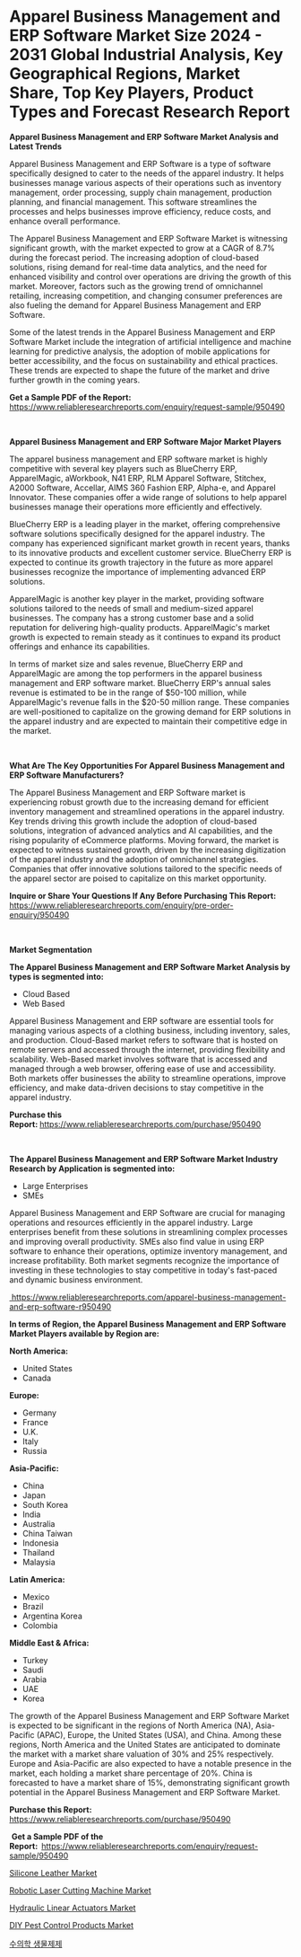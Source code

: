 <p><h1>Apparel Business Management and ERP Software Market Size 2024 - 2031 Global Industrial Analysis, Key Geographical Regions, Market Share, Top Key Players, Product Types and Forecast Research Report</h1></p><p><strong>Apparel Business Management and ERP Software Market Analysis and Latest Trends</strong></p>
<p><p>Apparel Business Management and ERP Software is a type of software specifically designed to cater to the needs of the apparel industry. It helps businesses manage various aspects of their operations such as inventory management, order processing, supply chain management, production planning, and financial management. This software streamlines the processes and helps businesses improve efficiency, reduce costs, and enhance overall performance.</p><p>The Apparel Business Management and ERP Software Market is witnessing significant growth, with the market expected to grow at a CAGR of 8.7% during the forecast period. The increasing adoption of cloud-based solutions, rising demand for real-time data analytics, and the need for enhanced visibility and control over operations are driving the growth of this market. Moreover, factors such as the growing trend of omnichannel retailing, increasing competition, and changing consumer preferences are also fueling the demand for Apparel Business Management and ERP Software.</p><p>Some of the latest trends in the Apparel Business Management and ERP Software Market include the integration of artificial intelligence and machine learning for predictive analysis, the adoption of mobile applications for better accessibility, and the focus on sustainability and ethical practices. These trends are expected to shape the future of the market and drive further growth in the coming years.</p></p>
<p><strong>Get a Sample PDF of the Report:&nbsp;</strong> <a href="https://www.reliableresearchreports.com/enquiry/request-sample/950490">https://www.reliableresearchreports.com/enquiry/request-sample/950490</a></p>
<p>&nbsp;</p>
<p><strong>Apparel Business Management and ERP Software Major Market Players</strong></p>
<p><p>The apparel business management and ERP software market is highly competitive with several key players such as BlueCherry ERP, ApparelMagic, aWorkbook, N41 ERP, RLM Apparel Software, Stitchex, A2000 Software, Accellar, AIMS 360 Fashion ERP, Alpha-e, and Apparel Innovator. These companies offer a wide range of solutions to help apparel businesses manage their operations more efficiently and effectively.</p><p>BlueCherry ERP is a leading player in the market, offering comprehensive software solutions specifically designed for the apparel industry. The company has experienced significant market growth in recent years, thanks to its innovative products and excellent customer service. BlueCherry ERP is expected to continue its growth trajectory in the future as more apparel businesses recognize the importance of implementing advanced ERP solutions.</p><p>ApparelMagic is another key player in the market, providing software solutions tailored to the needs of small and medium-sized apparel businesses. The company has a strong customer base and a solid reputation for delivering high-quality products. ApparelMagic's market growth is expected to remain steady as it continues to expand its product offerings and enhance its capabilities.</p><p>In terms of market size and sales revenue, BlueCherry ERP and ApparelMagic are among the top performers in the apparel business management and ERP software market. BlueCherry ERP's annual sales revenue is estimated to be in the range of $50-100 million, while ApparelMagic's revenue falls in the $20-50 million range. These companies are well-positioned to capitalize on the growing demand for ERP solutions in the apparel industry and are expected to maintain their competitive edge in the market.</p></p>
<p>&nbsp;</p>
<p><strong>What Are The Key Opportunities For Apparel Business Management and ERP Software Manufacturers?</strong></p>
<p><p>The Apparel Business Management and ERP Software market is experiencing robust growth due to the increasing demand for efficient inventory management and streamlined operations in the apparel industry. Key trends driving this growth include the adoption of cloud-based solutions, integration of advanced analytics and AI capabilities, and the rising popularity of eCommerce platforms. Moving forward, the market is expected to witness sustained growth, driven by the increasing digitization of the apparel industry and the adoption of omnichannel strategies. Companies that offer innovative solutions tailored to the specific needs of the apparel sector are poised to capitalize on this market opportunity.</p></p>
<p><strong>Inquire or Share Your Questions If Any Before Purchasing This Report:</strong> <a href="https://www.reliableresearchreports.com/enquiry/pre-order-enquiry/950490">https://www.reliableresearchreports.com/enquiry/pre-order-enquiry/950490</a></p>
<p>&nbsp;</p>
<p><strong>Market Segmentation</strong></p>
<p><strong>The Apparel Business Management and ERP Software Market Analysis by types is segmented into:</strong></p>
<p><ul><li>Cloud Based</li><li>Web Based</li></ul></p>
<p><p>Apparel Business Management and ERP software are essential tools for managing various aspects of a clothing business, including inventory, sales, and production. Cloud-Based market refers to software that is hosted on remote servers and accessed through the internet, providing flexibility and scalability. Web-Based market involves software that is accessed and managed through a web browser, offering ease of use and accessibility. Both markets offer businesses the ability to streamline operations, improve efficiency, and make data-driven decisions to stay competitive in the apparel industry.</p></p>
<p><strong>Purchase this Report:&nbsp;</strong><a href="https://www.reliableresearchreports.com/purchase/950490">https://www.reliableresearchreports.com/purchase/950490</a></p>
<p>&nbsp;</p>
<p><strong>The Apparel Business Management and ERP Software Market Industry Research by Application is segmented into:</strong></p>
<p><ul><li>Large Enterprises</li><li>SMEs</li></ul></p>
<p><p>Apparel Business Management and ERP Software are crucial for managing operations and resources efficiently in the apparel industry. Large enterprises benefit from these solutions in streamlining complex processes and improving overall productivity. SMEs also find value in using ERP software to enhance their operations, optimize inventory management, and increase profitability. Both market segments recognize the importance of investing in these technologies to stay competitive in today's fast-paced and dynamic business environment.</p></p>
<p><a href="https://www.reliableresearchreports.com/apparel-business-management-and-erp-software-r950490">&nbsp;https://www.reliableresearchreports.com/apparel-business-management-and-erp-software-r950490</a></p>
<p><strong>In terms of Region, the Apparel Business Management and ERP Software Market Players available by Region are:</strong></p>
<p>
    <p> <strong> North America: </strong>
        <ul>
            <li>United States</li>
            <li>Canada</li>
        </ul>
        </p> 
    <p> <strong> Europe: </strong>
        <ul>
            <li>Germany</li>
            <li>France</li>
            <li>U.K.</li>
            <li>Italy</li>
            <li>Russia</li>
        </ul>
        </p> 
    <p> <strong> Asia-Pacific: </strong>
        <ul>
            <li>China</li>
            <li>Japan</li>
            <li>South Korea</li>
            <li>India</li>
            <li>Australia</li>
            <li>China Taiwan</li>
            <li>Indonesia</li>
            <li>Thailand</li>
            <li>Malaysia</li>
        </ul>
        </p> 
    <p> <strong> Latin America: </strong>
        <ul>
            <li>Mexico</li>
            <li>Brazil</li>
            <li>Argentina Korea</li>
            <li>Colombia</li>
        </ul>
        </p> 
    <p> <strong> Middle East & Africa: </strong>
        <ul>
            <li>Turkey</li>
            <li>Saudi</li>
            <li>Arabia</li>
            <li>UAE</li>
            <li>Korea</li>
        </ul>
    </p>
    </p>
<p><p>The growth of the Apparel Business Management and ERP Software Market is expected to be significant in the regions of North America (NA), Asia-Pacific (APAC), Europe, the United States (USA), and China. Among these regions, North America and the United States are anticipated to dominate the market with a market share valuation of 30% and 25% respectively. Europe and Asia-Pacific are also expected to have a notable presence in the market, each holding a market share percentage of 20%. China is forecasted to have a market share of 15%, demonstrating significant growth potential in the Apparel Business Management and ERP Software Market.</p></p>
<p><strong>Purchase this Report: </strong><a href="https://www.reliableresearchreports.com/purchase/950490">https://www.reliableresearchreports.com/purchase/950490</a></p>
<p>&nbsp;<strong>Get a Sample PDF of the Report:&nbsp;&nbsp;</strong><a href="https://www.reliableresearchreports.com/enquiry/request-sample/950490">https://www.reliableresearchreports.com/enquiry/request-sample/950490</a></p>
<p><strong></strong></p>
<p><p><a href="https://www.linkedin.com/pulse/silicone-leather-market-report-product-type-resin-leathersilicone-lifte?trackingId=8PouOH31SmGOS%2BAxYMPz%2FQ%3D%3D">Silicone Leather Market</a></p><p><a href="https://medium.com/@caseyee25/robotic-laser-cutting-machine-market-research-report-includes-analysis-on-market-size-share-and-21e9f56a498b">Robotic Laser Cutting Machine Market</a></p><p><a href="https://medium.com/@cesailson56547/emerging-trends-in-hydraulic-linear-actuators-market-global-outlook-and-future-prospects-from-2024-7a6b4e467bfb">Hydraulic Linear Actuators Market</a></p><p><a href="https://github.com/ChiragRp1/Market-Research-Report-List-6/blob/main/diy-pest-control-products-market.md">DIY Pest Control Products Market</a></p><p><a href="https://github.com/amuji413411/Market-Research-Report-List-2/blob/main/567719379516.md">수의학 생물제제</a></p></p>